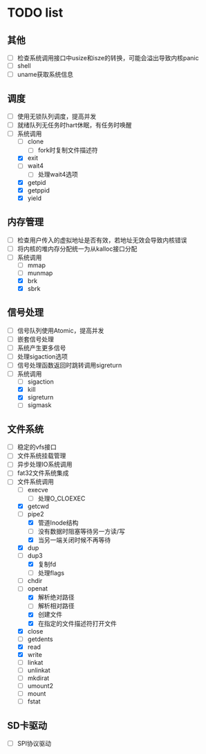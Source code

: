 # TODO list

## 其他
- [ ] 检查系统调用接口中usize和isze的转换，可能会溢出导致内核panic
- [ ] shell
- [ ] uname获取系统信息

## 调度
- [ ] 使用无锁队列调度，提高并发
- [ ] 就绪队列无任务时hart休眠，有任务时唤醒
- [ ] 系统调用
  - [ ] clone
    - [ ] fork时复制文件描述符
  - [x] exit
  - [ ] wait4
    - [ ] 处理wait4选项
  - [x] getpid
  - [x] getppid
  - [x] yield

## 内存管理
- [ ] 检查用户传入的虚拟地址是否有效，若地址无效会导致内核错误
- [ ] 将内核的堆内存分配统一为从kalloc接口分配
- [ ] 系统调用
  - [ ] mmap
  - [ ] munmap
  - [x] brk
  - [x] sbrk

## 信号处理
- [ ] 信号队列使用Atomic，提高并发
- [ ] 嵌套信号处理
- [ ] 系统产生更多信号
- [ ] 处理sigaction选项
- [ ] 信号处理函数返回时跳转调用sigreturn
- [ ] 系统调用
  - [ ] sigaction
  - [x] kill
  - [x] sigreturn
  - [ ] sigmask

## 文件系统
- [ ] 稳定的vfs接口
- [ ] 文件系统挂载管理
- [ ] 异步处理IO系统调用
- [ ] fat32文件系统集成
- [ ] 文件系统调用
  - [ ] execve
    - [ ] 处理O_CLOEXEC
  - [x] getcwd
  - [ ] pipe2
    - [x] 管道Inode结构
    - [ ] 没有数据时阻塞等待另一方读/写
    - [x] 当另一端关闭时候不再等待
  - [x] dup 
  - [ ] dup3
    - [x] 复制fd
    - [ ] 处理flags
  - [ ] chdir
  - [ ] openat
    - [x] 解析绝对路径
    - [ ] 解析相对路径
    - [x] 创建文件
    - [x] 在指定的文件描述符打开文件
  - [x] close
  - [ ] getdents
  - [x] read
  - [x] write
  - [ ] linkat 
  - [ ] unlinkat
  - [ ] mkdirat 
  - [ ] umount2
  - [ ] mount
  - [ ] fstat 

## SD卡驱动
- [ ] SPI协议驱动